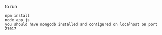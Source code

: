 to run

    npm install
    node app.js
    you should have mongodb installed and configured on localhost on port 27017 
